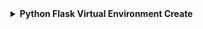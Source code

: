 <details>
  <summary><b>Python Flask Virtual Environment Create</b></summary>
  
  Flask is a web framework that provides libraries to build lightweight web applications in python.</br>
</br><b>Install Virtual Environment:</b>
  - virtualenv is considered as the virtual python environment builder which is used to create the multiple python virtual environment side by side. 
  - At first open <code>Visual Studio Code</code> then use following command to install virtual environment:
  
    - <code>pip install virtualenv</code>
  - Once it is installed, we can create the new virtual environment into a folder as given below.
    - <code>python -m venv env</code>
  - To activate the corresponding environment, use the following command on the Windows operating system.
    - <code>.\env\Scripts\activate</code>
  - If your <code>pip</code> is not upgraded then upgrade the <code>pip</code>:
    - <code>python -m pip install --upgrade pip</code>
  - Now install the flask by using the following command:
    - <code>pip install flask</code>
  - After installation now create a first Flask application. Create this application outside the <code>env</code> folder.Like- <code>app.py</code>, you can use any types of name. Write the following lines of code to check the application.
  ```python
from flask import Flask
app = Flask (__name__)

@app.route("/")
def home():
    return "Hello world"
if __name__ == "__main__":
    app.run(debug=True) 
  ```
  - For run this code <code>Select Interpreter</code> press <code>Ctrl+Shipt+P</code>. Then select <code>env</code> interpreter. Like this type- <code>Python 3.10.10('env':venv).\env\Script\python.exe</code>
  - Let's run this python code using this command:
    - <code>python -m flask run</code>
  - To show this output on web browser <code>ctrl+click</code> the following lines in your terminal: <code>Running on http://127.0.0.1:5000</code>
  

</detail>

## Project User Interface:

